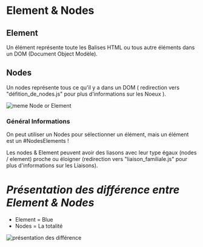 # Element & Nodes

## Element

Un élément représente toute les Balises HTML ou tous autre éléments dans un DOM (Document Object Modèle).

## Nodes

Un nodes représente tous ce qu'il y a dans un DOM ( redirection vers "défition_de_nodes.js" pour plus d'informations sur les Noeux ).

![meme Node or Element](https://i.imgflip.com/3azgzj.jpg)

### Général Informations

On peut utiliser un Nodes pour sélectionner un élément, mais un élément est un #NodesElements !

Les nodes & Element peuvent avoir des liasons avec leur type égaux (nodes / element) proche ou éloigner (redirection vers "liaison_familiale.js" pour plus d'informations sur les Liaisons).

# __*Présentation des différence entre Element & Nodes*__

* Element = Blue
* Nodes = La totalité

![présentation des différence](img/image-présentation.png)
